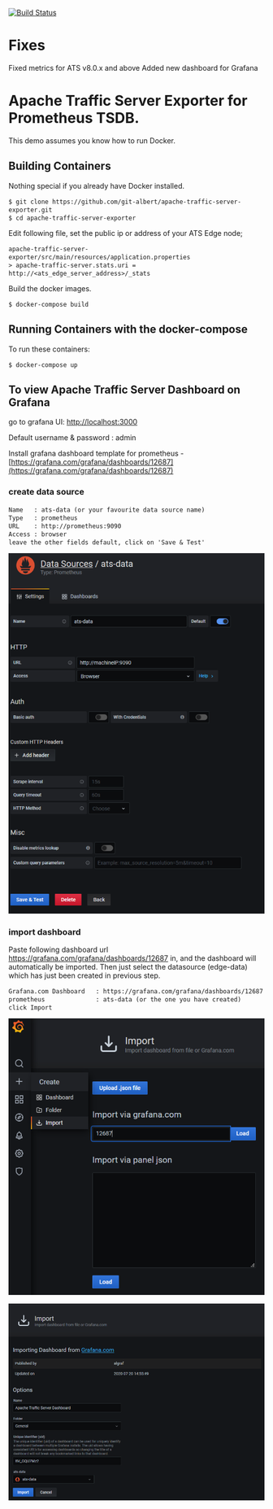 [![Build Status](https://travis-ci.org/buraksarp/apache-traffic-server-exporter.svg?branch=master)](https://travis-ci.org/buraksarp/apache-traffic-server-exporter)

Fixes
=========================
Fixed metrics for ATS v8.0.x and above
Added new dashboard for Grafana

Apache Traffic Server Exporter for Prometheus TSDB.
=========================

This demo assumes you know how to run Docker.

Building Containers
---------------------

Nothing special if you already have Docker installed. 

    $ git clone https://github.com/git-albert/apache-traffic-server-exporter.git
    $ cd apache-traffic-server-exporter

Edit following file, set the public ip or address of your ATS Edge node;

    apache-traffic-server-exporter/src/main/resources/application.properties 
    > apache-traffic-server.stats.uri = http://<ats_edge_server_address>/_stats 

Build the docker images. 

    $ docker-compose build 

Running Containers with the docker-compose
---------------------
To run these containers:

    $ docker-compose up
    
To view Apache Traffic Server Dashboard on Grafana
---------------------

go to grafana UI: [http://localhost:3000](http://localhost:3000)

Default username & password : admin

Install grafana dashboard template for prometheus - [https://grafana.com/grafana/dashboards/12687](https://grafana.com/grafana/dashboards/12687)

### create data source


    Name   : ats-data (or your favourite data source name)
    Type   : prometheus    
    URL    : http://prometheus:9090
    Access : browser
    leave the other fields default, click on 'Save & Test'

![Alt text](docs/datasource-configuration.png?raw=true "New data source")

### import dashboard

Paste following dashboard url https://grafana.com/grafana/dashboards/12687 in, and the dashboard will automatically be imported. Then just select the datasource (edge-data) which has just been created in previous step. 

    Grafana.com Dashboard   : https://grafana.com/grafana/dashboards/12687
    prometheus              : ats-data (or the one you have created)
    click Import 

![Alt text](docs/import-dashboard.png?raw=true "Import dashboard")

![Alt text](docs/import-dashboard-2.png?raw=true "Import dashboard")
